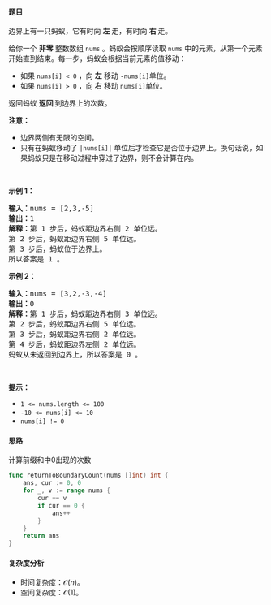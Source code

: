 #### 题目

<p>边界上有一只蚂蚁，它有时向 <strong>左 </strong>走，有时向 <strong>右 </strong>走。</p>

<p>给你一个 <strong>非零</strong> 整数数组 <code>nums</code> 。蚂蚁会按顺序读取 <code>nums</code> 中的元素，从第一个元素开始直到结束。每一步，蚂蚁会根据当前元素的值移动：</p>

<ul>
	<li>如果 <code>nums[i] < 0</code> ，向 <strong>左</strong> 移动<!-- notionvc: 55fee232-4fc9-445f-952a-f1b979415864 --> <code>-nums[i]</code>单位。</li>
	<li>如果 <code>nums[i] > 0</code> ，向 <strong>右</strong> 移动 <code>nums[i]</code>单位。</li>
</ul>

<p>返回蚂蚁 <strong>返回 </strong>到边界上的次数。</p>

<p><strong>注意：</strong></p>

<ul>
	<li>边界两侧有无限的空间。</li>
	<li>只有在蚂蚁移动了 <code>|nums[i]|</code> 单位后才检查它是否位于边界上。换句话说，如果蚂蚁只是在移动过程中穿过了边界，则不会计算在内。<!-- notionvc: 5ff95338-8634-4d02-a085-1e83c0be6fcd --></li>
</ul>

<p> </p>

<p><strong class="example">示例 1：</strong></p>

<pre>
<strong>输入：</strong>nums = [2,3,-5]
<strong>输出：</strong>1
<strong>解释：</strong>第 1 步后，蚂蚁距边界右侧 2 单位远<!-- notionvc: 61ace51c-559f-4bc6-800f-0a0db2540433 -->。
第 2 步后，蚂蚁距边界右侧 5 单位远<!-- notionvc: 61ace51c-559f-4bc6-800f-0a0db2540433 -->。
第 3 步后，蚂蚁位于边界上。
所以答案是 1 。
</pre>

<p><strong class="example">示例 2：</strong></p>

<pre>
<strong>输入：</strong>nums = [3,2,-3,-4]
<strong>输出：</strong>0
<strong>解释：</strong>第 1 步后，蚂蚁距边界右侧 3 单位远<!-- notionvc: 61ace51c-559f-4bc6-800f-0a0db2540433 -->。
第 2 步后，蚂蚁距边界右侧 5 单位远<!-- notionvc: 61ace51c-559f-4bc6-800f-0a0db2540433 -->。
第 3 步后，蚂蚁距边界右侧 2 单位远<!-- notionvc: 61ace51c-559f-4bc6-800f-0a0db2540433 -->。
第 4 步后，蚂蚁距边界左侧 2 单位远<!-- notionvc: 61ace51c-559f-4bc6-800f-0a0db2540433 -->。
蚂蚁从未返回到边界上，所以答案是 0 。
</pre>

<p> </p>

<p><strong>提示：</strong></p>

<ul>
	<li><code>1 <= nums.length <= 100</code></li>
	<li><code>-10 <= nums[i] <= 10</code></li>
	<li><code>nums[i] != 0</code></li>
</ul>

#### 思路

计算前缀和中0出现的次数

```go [sol]
func returnToBoundaryCount(nums []int) int {
	ans, cur := 0, 0
	for _, v := range nums {
		cur += v
		if cur == 0 {
			ans++
		}
	}
	return ans
}
```

#### 复杂度分析

- 时间复杂度：$\mathcal{O}(n)$。
- 空间复杂度：$\mathcal{O}(1)$。
